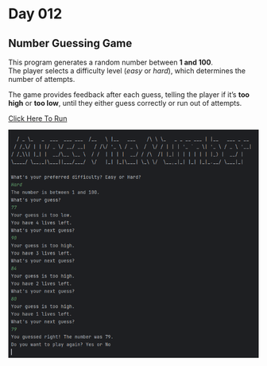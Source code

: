 # Day 012

## Number Guessing Game  

This program generates a random number between **1 and 100**.  
The player selects a difficulty level (*easy* or *hard*), which determines the number of attempts.  

The game provides feedback after each guess, telling the player if it’s **too high** or **too low**, until they either guess correctly or run out of attempts.  

[Click Here To Run](https://www.programiz.com/online-compiler/2POD9hcKVlE98)

![Number Guessing Screenshot](images/numberGuessing.png)
